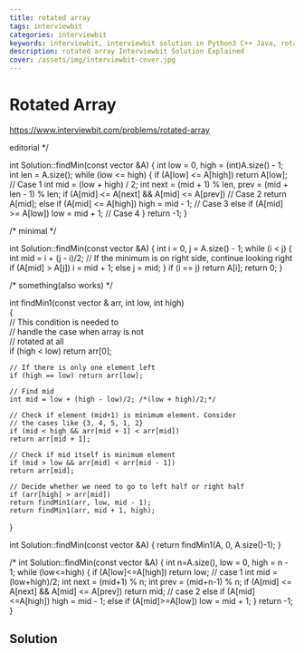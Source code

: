 ```yaml
---
title: rotated array
tags: interviewbit
categories: interviewbit
keywords: interviewbit, interviewbit solution in Python3 C++ Java, rotated array solution
description: rotated array Interviewbit Solution Explained
cover: /assets/img/interviewbit-cover.jpg
---
```


# Rotated Array

https://www.interviewbit.com/problems/rotated-array

 editorial */

int Solution::findMin(const vector<int> &A) {
    int low = 0, high = (int)A.size() - 1;
    int len = A.size();
    while (low <= high) {
        if (A[low] <= A[high]) return A[low]; // Case 1
        int mid = (low + high) / 2;
        int next = (mid + 1) % len, prev = (mid + len - 1) % len;
        if (A[mid] <= A[next] && A[mid] <= A[prev]) // Case 2
            return A[mid];
        else if (A[mid] <= A[high]) high = mid - 1; // Case 3
        else if (A[mid] >= A[low]) low = mid + 1; // Case 4
    }
    return -1;
}

/* minimal */

int Solution::findMin(const vector<int> &A) {
    int i = 0, j = A.size() - 1;
    while (i < j) {
        int mid = i + (j - i)/2;
        // If the minimum is on right side, continue looking right
        if (A[mid] > A[j]) i = mid + 1;
        else j = mid;
    }
    if (i == j) return A[i];
    return 0;
}


/* something(also works) */

int findMin1(const vector<int> & arr, int low, int high)  
{  
    // This condition is needed to  
    // handle the case when array is not  
    // rotated at all  
    if (high < low) return arr[0];  
  
    // If there is only one element left  
    if (high == low) return arr[low];  
  
    // Find mid  
    int mid = low + (high - low)/2; /*(low + high)/2;*/
  
    // Check if element (mid+1) is minimum element. Consider  
    // the cases like {3, 4, 5, 1, 2}  
    if (mid < high && arr[mid + 1] < arr[mid])  
    return arr[mid + 1];  
  
    // Check if mid itself is minimum element  
    if (mid > low && arr[mid] < arr[mid - 1])  
    return arr[mid];  
  
    // Decide whether we need to go to left half or right half  
    if (arr[high] > arr[mid])  
    return findMin1(arr, low, mid - 1);  
    return findMin1(arr, mid + 1, high);  
} 


int Solution::findMin(const vector<int> &A) {
    return findMin1(A, 0, A.size()-1);
}


/*
int Solution::findMin(const vector<int> &A) {
    int n=A.size(), low = 0, high = n - 1;
    while (low<=high) {
        if (A[low]<=A[high]) return low; // case 1
        int mid = (low+high)/2;
        int next = (mid+1) % n;
        int prev = (mid+n-1) % n;
        if (A[mid] <= A[next] && A[mid] <= A[prev]) return mid; // case 2
        else if (A[mid]<=A[high]) high = mid - 1;
        else if (A[mid]>=A[low]) low = mid + 1;
    }
    return -1;
}
## Solution

```cpp


```